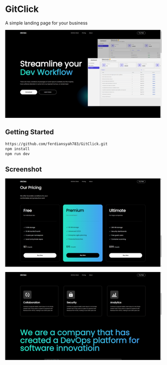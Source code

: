 # GitClick

A simple landing page for your business

![alt](react_home.png)

## Getting Started

```
https://github.com/ferdiansyah783/GitClick.git
npm install
npm run dev
```

## Screenshot

![alt](react_price.png)

![alt](react_client.png)
